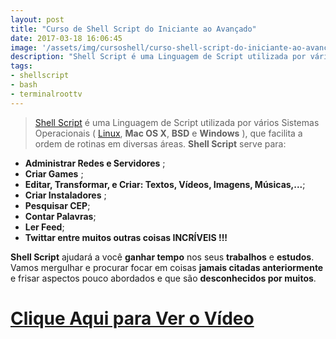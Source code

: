 ```yaml
---
layout: post
title: "Curso de Shell Script do Iniciante ao Avançado"
date: 2017-03-18 16:06:45
image: '/assets/img/cursoshell/curso-shell-script-do-iniciante-ao-avancado-linux.jpg'
description: "Shell Script é uma Linguagem de Script utilizada por vários Sistemas Operacionais (Linux, Mac OS X, BSD e Windows), que facilita a ordem de rotinas em diversas áreas."
tags:
- shellscript
- bash
- terminalroottv
---
```


<!--
![Curso de Shell Script do Iniciante ao Avançado](/assets/img/cursoshell/01-introducao.jpg "Curso de Shell Script do Iniciante ao Avançado"){:height="800px" width="450px"}
-->

> [Shell Script](http://tldp.org/LDP/Bash-Beginners-Guide/html/) é uma Linguagem de Script utilizada por vários Sistemas Operacionais ( [Linux](http://www.terminalroot.com.br/), __Mac OS X__, __BSD__ e __Windows__ ), que facilita a ordem de rotinas em diversas áreas. __Shell Script__ serve para:

* __Administrar Redes e Servidores__ ; 
* __Criar Games__ ; 
* __Editar, Transformar, e Criar: Textos, Vídeos, Imagens, Músicas,...__;
* __Criar Instaladores__ ; 
* __Pesquisar CEP__; 
* __Contar Palavras__; 
* __Ler Feed__; 
* __Twittar entre muitos outras coisas INCRÍVEIS !!!__

__Shell Script__ ajudará a você __ganhar tempo__ nos seus __trabalhos__ e __estudos__. Vamos mergulhar e procurar focar em coisas __jamais citadas anteriormente__ e frisar aspectos pouco abordados e que são __desconhecidos por muitos__.


# [Clique Aqui para Ver o Vídeo](https://www.youtube.com/watch?v=ScIwlstkbSA)


<script async src="https://pagead2.googlesyndication.com/pagead/js/adsbygoogle.js"></script>

<!-- Informat -->
<ins class="adsbygoogle"
 style="display:block"
 data-ad-client="ca-pub-2838251107855362"
 data-ad-slot="2327980059"
 data-ad-format="auto"
 data-full-width-responsive="true"></ins>

<script>
(adsbygoogle = window.adsbygoogle || []).push({});
</script>



